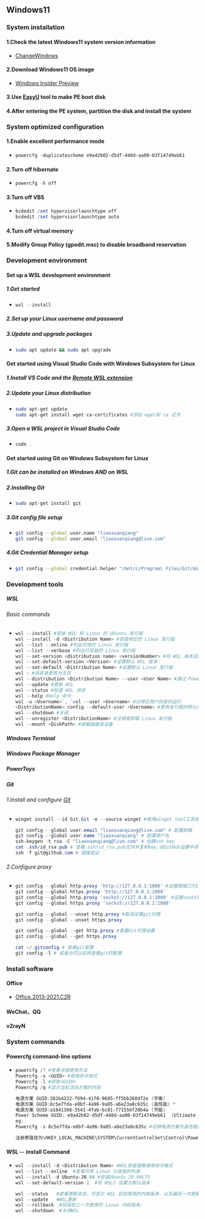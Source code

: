## Windows11

### System installation
#### 1.Check the latest Windows11 system version information
- [ChangeWindows](https://changewindows.org/)
#### 2.Download Windows11 OS image
- [Windows Insider Preview](https://www.microsoft.com/en-us/software-download/windowsinsiderpreviewiso)
#### 3.Use [EasyU](https://www.itsk.com/forum.php?mod=viewthread&tid=422456) tool to make PE boot disk
#### 4.After entering the PE system, partition the disk and install the system
### System optimized configuration
#### 1.Enable excellent performance mode
- ```powershell
  powercfg -duplicatescheme e9a42b02-d5df-448d-aa00-03f14749eb61
  ```
#### 2.Turn off hibernate
- ```powershell
  powercfg -h off
  ```
#### 3.Turn off VBS
- ```powershell
  bcdedit /set hypervisorlaunchtype off
  bcdedit /set hypervisorlaunchtype auto
  ```
#### 4.Turn off virtual memory
#### 5.Modify Group Policy (gpedit.msc) to disable broadband reservation

### Development environment
#### Set up a WSL development environment
##### 1.Get started
- ```powershell
  wsl --install
  ```
##### 2.Set up your Linux username and password
##### 3.Update and upgrade packages
- ```bash
  sudo apt update && sudo apt upgrade
  ```
#### Get started using Visual Studio Code with Windows Subsystem for Linux
##### 1.Install VS Code and the [Remote WSL extension](https://marketplace.visualstudio.com/items?itemName=ms-vscode-remote.vscode-remote-extensionpack)
##### 2.Update your Linux distribution
- ```bash
  sudo apt-get update
  sudo apt-get install wget ca-certificates #添加 wget和 ca 证书
  ```
##### 3.Open a WSL project in Visual Studio Code
- ```powershell
  code .
  ```
#### Get started using Git on Windows Subsystem for Linux
##### 1.Git can be installed on Windows AND on WSL
##### 2.Installing Git
- ```bash
  sudo apt-get install git
  ```
##### 3.Git config file setup
- ```bash
  git config --global user.name "liaoxuanqiang"
  git config --global user.email "liaoxuanqiang@live.com"
  ```
##### 4.Git Credential Manager setup
- ```bash
  git config --global credential.helper "/mnt/c/Program\ Files/Git/mingw64/libexec/git-core/git-credential-manager-core.exe"
  ```
### Development tools
##### WSL
###### Basic commands
- ```powershell
  wsl --install #安装 WSL 和 Linux 的 Ubuntu 发行版
  wsl --install -d <Distribution Name> #安装特定的 Linux 发行版
  wsl --list --online #列出可用的 Linux 发行版
  wsl --list --verbose #列出已安装的 Linux 发行版
  wsl --set-version <distribution name> <versionNumber> #将 WSL 版本设置为 1 或 2
  wsl --set-default-version <Version> #设置默认 WSL 版本
  wsl --set-default <Distribution Name> #设置默认 Linux 发行版
  wsl ~ #将目录更改为主页
  wsl --distribution <Distribution Name> --user <User Name> #通过 PowerShell 或 CMD 运行特定的 Linux 发行版
  wsl --update #更新 WSL
  wsl --status #检查 WSL 状态
  wsl --help #Help 命令
  wsl -u <Username>`, `wsl --user <Username> #以特定用户的身份运行
  <DistributionName> config --default-user <Username> #更改发行版的默认用户
  wsl --shutdown #关闭
  wsl --unregister <DistributionName> #注销或卸载 Linux 发行版
  wsl --mount <DiskPath> #装载磁盘或设备
  ```
##### Windows Terminal
##### Windows Package Manager
##### PowerToys
##### Git
###### 1.Install and configure [Git](https://git-scm.com/download/win)
- ```powershell
  winget install --id Git.Git -e --source winget #使用winget tool工具安装Git

  git config --global user.email "liaoxuanqiang@live.com" # 配置邮箱
  git config --global user.name "liaoxuanqiang" # 配置用户名
  ssh-keygen -t rsa -C "liaoxuanqiang@live.com" # 创建ssh key
  cat .ssh/id_rsa.pub # 查看.ssh/id_rsa.pub文件并复制key,在GitHub设置中添加ssh key
  ssh -T git@github.com # 链接验证
  ```
###### 2.Configure proxy
- ```powershell
  git config --global http.proxy 'http://127.0.0.1:1080' #设置理端口为1080
  git config --global https.proxy 'http://127.0.0.1:1080'
  git config --global http.proxy 'socks5://127.0.0.1:1080' #设置socks5代理端口为1080
  git config --global https.proxy 'socks5://127.0.0.1:1080'

  git config --global --unset http.proxy #取消设置git代理
  git config --global --unset https.proxy

  git config --global --get http.proxy #查看Git代理设置
  git config --global --get https.proxy

  cat ~/.gitconfig # 查看git配置
  git config -l # 或者也可以这样查看git的配置
  ```
### Install software
#### Office
- [Office.2013-2021.C2R](https://cracksurl.com/office-2013-2021-c2r-install/)
#### WeChat、QQ
#### v2rayN
### System commands
#### Powercfg command-line options
- ```powershell
  powercfg /? #查看详细使用方法
  Powercfg -s <GUID> #使用命令格式
  Powercfg -l #获取<GUID>
  Powercfg /q #显示当前活动方案的内容

  电源方案 GUID:381b4222-f694-41f0-9685-ff5bb260df2e (平衡)
  电源方案 GUID:8c5e7fda-e8bf-4a96-9a85-a6e23a8c635c (高性能) *
  电源方案 GUID:a1841308-3541-4fab-bc81-f71556f20b4a (节能)
  Power Scheme GUID: e9a42b02-d5df-448d-aa00-03f14749eb61  (Ultimate Performance)
  eg:
  Powercfg -s 8c5e7fda-e8bf-4a96-9a85-a6e23a8c635c #切换电源方案为高性能模式

  注册表路径为\HKEY_LOCAL_MACHINE\SYSTEM\CurrentControlSet\Control\Power\PowerSettings
  ```
#### WSL -- install Command
- ```powershell
  wsl --install -d <Distribution Name> #WSL安装镜像使用命令格式
  wsl --list --online  #查看可用 Linux 分发版的列表
  wsl --install -d Ubuntu-20.04 #安装Ubuntu 20.04LTS
  wsl --set-default-version 2  #将 WSL2 设置为默认版本

  wsl --status   #查看更新状态，可显示 WSL 目前使用的内核版本，以及最后一次更新的时间。
  wsl --update   #WSL更新
  wsl --rollback  #回滚到上一次使用的 Linux 内核版本。
  wsl --shutdown  #关闭WSL
  ```

